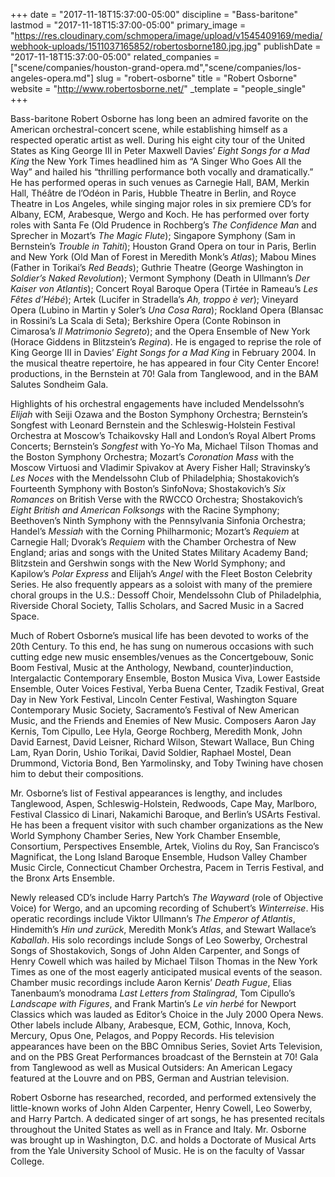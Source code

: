 +++
date = "2017-11-18T15:37:00-05:00"
discipline = "Bass-baritone"
lastmod = "2017-11-18T15:37:00-05:00"
primary_image = "https://res.cloudinary.com/schmopera/image/upload/v1545409169/media/webhook-uploads/1511037165852/robertosborne180.jpg.jpg"
publishDate = "2017-11-18T15:37:00-05:00"
related_companies = ["scene/companies/houston-grand-opera.md","scene/companies/los-angeles-opera.md"]
slug = "robert-osborne"
title = "Robert Osborne"
website = "http://www.robertosborne.net/"
_template = "people_single"
+++

Bass-baritone Robert Osborne has long been an admired favorite on the American orchestral-concert scene, while establishing himself as a respected operatic artist as well. During his eight city tour of the United States as King George III in Peter Maxwell Davies’ *Eight Songs for a Mad King* the New York Times headlined him as “A Singer Who Goes All the Way” and hailed his “thrilling performance both vocally and dramatically.” He has performed operas in such venues as Carnegie Hall, BAM, Merkin Hall, Théâtre de l’Odéon in Paris, Hubble Theatre in Berlin, and Royce Theatre in Los Angeles, while singing major roles in six premiere CD’s for Albany, ECM, Arabesque, Wergo and Koch. He has performed over forty roles with Santa Fe (Old Prudence in Rochberg’s *The Confidence Man* and Sprecher in Mozart’s *The Magic Flute*); Singapore Symphony (Sam in Bernstein’s *Trouble in Tahiti*); Houston Grand Opera on tour in Paris, Berlin and New York (Old Man of Forest in Meredith Monk’s *Atlas*); Mabou Mines (Father in Torikai’s *Red Beads*); Guthrie Theatre (George Washington in *Soldier’s Naked Revolution*); Vermont Symphony (Death in Ullmann’s *Der Kaiser von Atlantis*); Concert Royal Baroque Opera (Tirtée in Rameau’s *Les Fêtes d’Hébé*); Artek (Lucifer in Stradella’s *Ah, troppo è ver*); Vineyard Opera (Lubino in Martin y Soler’s *Una Cosa Rara*); Rockland Opera (Blansac in Rossini’s La Scala di Seta); Berkshire Opera (Conte Robinson in Cimarosa’s *Il Matrimonio Segreto*); and the Opera Ensemble of New York (Horace Giddens in Blitzstein’s *Regina*). He is engaged to reprise the role of King George III in Davies’ *Eight Songs for a Mad King* in February 2004. In the musical theatre repertoire, he has appeared in four City Center Encore! productions, in the Bernstein at 70! Gala from Tanglewood, and in the BAM Salutes Sondheim Gala.

Highlights of his orchestral engagements have included Mendelssohn’s *Elijah* with Seiji Ozawa and the Boston Symphony Orchestra; Bernstein’s Songfest with Leonard Bernstein and the Schleswig-Holstein Festival Orchestra at Moscow’s Tchaikovsky Hall and London’s Royal Albert Proms Concerts; Bernstein’s *Songfest* with Yo-Yo Ma, Michael Tilson Thomas and the Boston Symphony Orchestra; Mozart’s *Coronation Mass* with the Moscow Virtuosi and Vladimir Spivakov at Avery Fisher Hall; Stravinsky’s *Les Noces* with the Mendelssohn Club of Philadelphia; Shostakovich’s Fourteenth Symphony with Boston’s SinfoNova; Shostakovich’s *Six Romances* on British Verse with the RWCCO Orchestra; Shostakovich’s *Eight British and American Folksongs* with the Racine Symphony; Beethoven’s Ninth Symphony with the Pennsylvania Sinfonia Orchestra; Handel’s *Messiah* with the Corning Philharmonic; Mozart’s *Requiem* at Carnegie Hall; Dvorak’s *Requiem* with the Chamber Orchestra of New England; arias and songs with the United States Military Academy Band; Blitzstein and Gershwin songs with the New World Symphony; and Kapilow’s *Polar Express* and Elijah’s *Angel* with the Fleet Boston Celebrity Series. He also frequently appears as a soloist with many of the premiere choral groups in the U.S.: Dessoff Choir, Mendelssohn Club of Philadelphia, Riverside Choral Society, Tallis Scholars, and Sacred Music in a Sacred Space.

Much of Robert Osborne’s musical life has been devoted to works of the 20th Century. To this end, he has sung on numerous occasions with such cutting edge new music ensembles/venues as the Concertgebouw, Sonic Boom Festival, Music at the Anthology, Newband, counter)induction, Intergalactic Contemporary Ensemble, Boston Musica Viva, Lower Eastside Ensemble, Outer Voices Festival, Yerba Buena Center, Tzadik Festival, Great Day in New York Festival, Lincoln Center Festival, Washington Square Contemporary Music Society, Sacramento’s Festival of New American Music, and the Friends and Enemies of New Music. Composers Aaron Jay Kernis, Tom Cipullo, Lee Hyla, George Rochberg, Meredith Monk, John David Earnest, David Leisner, Richard Wilson, Stewart Wallace, Bun Ching Lam, Ryan Dorin, Ushio Torikai, David Soldier, Raphael Mostel, Dean Drummond, Victoria Bond, Ben Yarmolinsky, and Toby Twining have chosen him to debut their compositions.

Mr. Osborne’s list of Festival appearances is lengthy, and includes Tanglewood, Aspen, Schleswig-Holstein, Redwoods, Cape May, Marlboro, Festival Classico di Linari, Nakamichi Baroque, and Berlin’s USArts Festival. He has been a frequent visitor with such chamber organizations as the New World Symphony Chamber Series, New York Chamber Ensemble, Consortium, Perspectives Ensemble, Artek, Violins du Roy, San Francisco’s Magnificat, the Long Island Baroque Ensemble, Hudson Valley Chamber Music Circle, Connecticut Chamber Orchestra, Pacem in Terris Festival, and the Bronx Arts Ensemble.

Newly released CD’s include Harry Partch’s *The Wayward* (role of Objective Voice) for Wergo, and an upcoming recording of Schubert’s *Winterreise*. His operatic recordings include Viktor Ullmann’s *The Emperor of Atlantis*, Hindemith’s *Hin und zurück*, Meredith Monk’s *Atlas*, and Stewart Wallace’s *Kaballah*. His solo recordings include Songs of Leo Sowerby, Orchestral Songs of Shostakovich, Songs of John Alden Carpenter, and Songs of Henry Cowell which was hailed by Michael Tilson Thomas in the New York Times as one of the most eagerly anticipated musical events of the season. Chamber music recordings include Aaron Kernis’ *Death Fugue*, Elias Tanenbaum’s monodrama *Last Letters from Stalingrad*, Tom Cipullo’s *Landscape with Figures*, and Frank Martin’s *Le vin herbé* for Newport Classics which was lauded as Editor’s Choice in the July 2000 Opera News. Other labels include Albany, Arabesque, ECM, Gothic, Innova, Koch, Mercury, Opus One, Pelagos, and Poppy Records. His television appearances have been on the BBC Omnibus Series, Soviet Arts Television, and on the PBS Great Performances broadcast of the Bernstein at 70! Gala from Tanglewood as well as Musical Outsiders: An American Legacy featured at the Louvre and on PBS, German and Austrian television.

Robert Osborne has researched, recorded, and performed extensively the little-known works of John Alden Carpenter, Henry Cowell, Leo Sowerby, and Harry Partch. A dedicated singer of art songs, he has presented recitals throughout the United States as well as in France and Italy. Mr. Osborne was brought up in Washington, D.C. and holds a Doctorate of Musical Arts from the Yale University School of Music. He is on the faculty of Vassar College.
